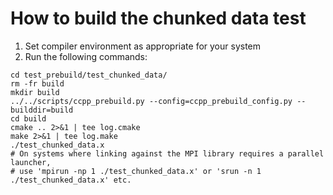 # How to build the chunked data test

1. Set compiler environment as appropriate for your system
2. Run the following commands:
```
cd test_prebuild/test_chunked_data/
rm -fr build
mkdir build
../../scripts/ccpp_prebuild.py --config=ccpp_prebuild_config.py --builddir=build
cd build
cmake .. 2>&1 | tee log.cmake
make 2>&1 | tee log.make
./test_chunked_data.x
# On systems where linking against the MPI library requires a parallel launcher,
# use 'mpirun -np 1 ./test_chunked_data.x' or 'srun -n 1 ./test_chunked_data.x' etc.
```

